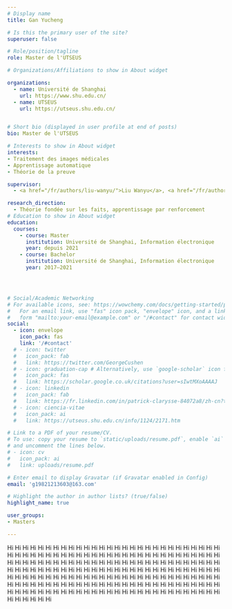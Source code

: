 ```yaml
---
# Display name
title: Gan Yucheng

# Is this the primary user of the site?
superuser: false

# Role/position/tagline
role: Master de l'UTSEUS

# Organizations/Affiliations to show in About widget

organizations:
  - name: Université de Shanghai
    url: https://www.shu.edu.cn/
  - name: UTSEUS
    url: https://utseus.shu.edu.cn/ 


# Short bio (displayed in user profile at end of posts)
bio: Master de l'UTSEUS

# Interests to show in About widget
interests:
- Traitement des images médicales
- Apprentissage automatique
- Théorie de la preuve

supervisor:
  - <a href="/fr/authors/liu-wanyu/">Liu Wanyu</a>, <a href="/fr/authors/chen-lunde/">Chen Lunde</a>

research_direction:
  - Théorie fondée sur les faits, apprentissage par renforcement
# Education to show in About widget
education:
  courses:
    - course: Master
      institution: Université de Shanghai, Information électronique
      year: depuis 2021
    - course: Bachelor
      institution: Université de Shanghai, Information électronique
      year: 2017–2021




# Social/Academic Networking
# For available icons, see: https://wowchemy.com/docs/getting-started/page-builder/#icons
#   For an email link, use "fas" icon pack, "envelope" icon, and a link in the
#   form "mailto:your-email@example.com" or "/#contact" for contact widget.
social:
  - icon: envelope
    icon_pack: fas
    link: '/#contact'
  # - icon: twitter
  #   icon_pack: fab
  #   link: https://twitter.com/GeorgeCushen
  # - icon: graduation-cap # Alternatively, use `google-scholar` icon from `ai` icon pack
  #   icon_pack: fas
  #   link: https://scholar.google.co.uk/citations?user=sIwtMXoAAAAJ
  # - icon: linkedin
  #   icon_pack: fab
  #   link: https://fr.linkedin.com/in/patrick-clarysse-84072a8/zh-cn?trk=people-guest_people_search-card
  # - icon: ciencia-vitae
  #   icon_pack: ai
  #   link: https://utseus.shu.edu.cn/info/1124/2171.htm

# Link to a PDF of your resume/CV.
# To use: copy your resume to `static/uploads/resume.pdf`, enable `ai` icons in `params.toml`,
# and uncomment the lines below.
# - icon: cv
#   icon_pack: ai
#   link: uploads/resume.pdf

# Enter email to display Gravatar (if Gravatar enabled in Config)
email: 'g19821213603@163.com'

# Highlight the author in author lists? (true/false)
highlight_name: true

user_groups:
- Masters

---
```


Hi Hi Hi Hi Hi Hi Hi Hi Hi Hi Hi Hi Hi Hi Hi Hi Hi Hi Hi Hi Hi Hi Hi Hi Hi Hi Hi Hi Hi Hi Hi Hi Hi Hi Hi Hi Hi Hi Hi Hi Hi Hi Hi Hi Hi Hi Hi Hi Hi Hi Hi Hi Hi Hi Hi Hi Hi Hi Hi Hi Hi Hi Hi Hi Hi Hi Hi Hi Hi Hi Hi Hi Hi Hi Hi Hi Hi Hi Hi Hi Hi Hi Hi Hi Hi Hi Hi Hi Hi Hi Hi Hi Hi Hi Hi Hi Hi Hi Hi Hi Hi Hi Hi Hi Hi Hi Hi Hi Hi Hi Hi Hi Hi Hi Hi Hi Hi Hi Hi Hi Hi Hi Hi Hi Hi Hi Hi Hi Hi Hi Hi Hi Hi Hi Hi Hi Hi Hi Hi Hi Hi Hi Hi Hi Hi Hi Hi Hi Hi Hi Hi Hi Hi Hi Hi Hi Hi Hi Hi Hi Hi Hi Hi Hi Hi Hi Hi Hi Hi Hi Hi Hi Hi Hi Hi Hi Hi Hi Hi Hi Hi Hi Hi Hi Hi Hi Hi Hi Hi Hi Hi Hi Hi Hi Hi Hi Hi Hi Hi Hi Hi Hi


